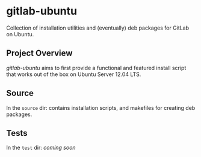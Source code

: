 # gitlab-ubuntu
Collection of installation utilities and (eventually) deb packages for GitLab on Ubuntu.

## Project Overview

_gitlab-ubuntu_ aims to first provide a functional and featured install script that works out of the box on Ubuntu Server 12.04 LTS. 

## Source

In the ```source``` dir: contains installation scripts, and makefiles for creating deb packages.

## Tests

In the ```test``` dir: _coming soon_
